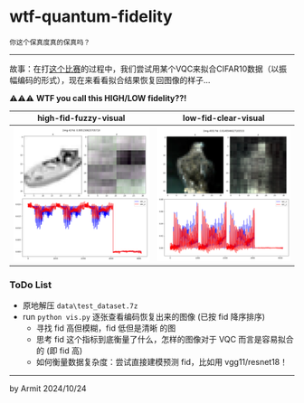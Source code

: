 # wtf-quantum-fidelity

    你这个保真度真的保真吗？

----

故事：在打[这个比赛](http://ac-innovation.com/entryInformation/entryDetail?_t=texBUA9y%2BdZhRtD8%2FqAteuRK4wxWuHixgeftjct5SM0%3D)的过程中，我们尝试用某个VQC来拟合CIFAR10数据（以振幅编码的形式），现在来看看拟合结果恢复回图像的样子...

⚠⚠⚠ **WTF you call this HIGH/LOW fidelity??!**

| high-fid-fuzzy-visual | low-fid-clear-visual |
| :-: | :-: |
| ![high-fid-fuzzy-visual.png](./img/high-fid-fuzzy-visual.png) | ![low-fid-clear-visual.png](./img/low-fid-clear-visual.png) |


### ToDo List

- 原地解压 `data\test_dataset.7z`
- run `python vis.py` 逐张查看编码恢复出来的图像 (已按 fid 降序排序)
  - 寻找 fid 高但模糊，fid 低但是清晰 的图
  - 思考 fid 这个指标到底衡量了什么，怎样的图像对于 VQC 而言是容易拟合的 (即 fid 高)
  - 如何衡量数据复杂度：尝试直接建模预测 fid，比如用 vgg11/resnet18！

----
by Armit
2024/10/24
